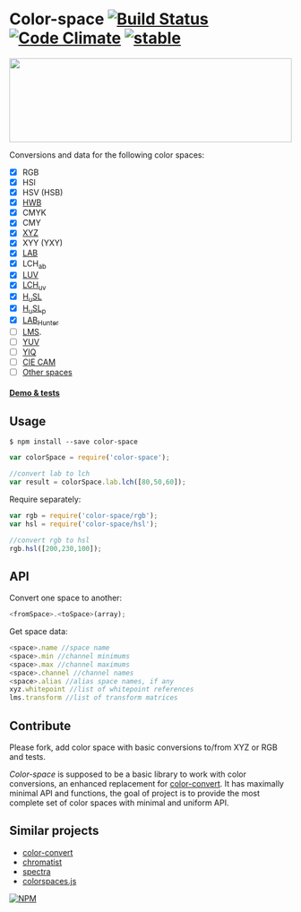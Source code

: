 # Color-space [![Build Status](https://travis-ci.org/dfcreative/color-space.svg?branch=master)](https://travis-ci.org/dfcreative/color-space) [![Code Climate](https://codeclimate.com/github/dfcreative/color-space/badges/gpa.svg)](https://codeclimate.com/github/dfcreative/color-space) [![stable](http://badges.github.io/stability-badges/dist/stable.svg)](http://github.com/badges/stability-badges)

<img src="https://raw.githubusercontent.com/dfcreative/color-space/gh-pages/logo.png" width="100%" height="150"/>

Conversions and data for the following color spaces:

* [x] RGB
* [x] HSl
* [x] HSV (HSB)
* [x] [HWB](http://dev.w3.org/csswg/css-color/#the-hwb-notation)
* [x] CMYK
* [x] CMY
* [x] [XYZ](http://en.wikipedia.org/wiki/CIE_1931_color_space)
* [x] XYY (YXY)
* [x] [LAB](http://en.wikipedia.org/wiki/Lab_color_space)
* [x] LCH<sub>ab</sub>
* [x] [LUV](http://en.wikipedia.org/wiki/CIELUV)
* [x] [LCH<sub>uv</sub>](http://en.wikipedia.org/wiki/CIELUV#Cylindrical_representation)
* [x] [H<sub>u</sub>SL](http://www.boronine.com/husl/)
* [x] [H<sub>u</sub>SL<sub>p</sub>](http://www.boronine.com/husl/)
* [x] [LAB<sub>Hunter</sub>](http://en.wikipedia.org/wiki/Lab_color_space#Hunter_Lab)
* [ ] [LMS](http://en.wikipedia.org/wiki/LMS_color_space).
* [ ] [YUV]()
* [ ] [YIQ]()
* [ ] [CIE CAM]()
* [ ] [Other spaces](#contribute)

#### [Demo & tests](https://cdn.rawgit.com/dfcreative/color-space/master/test/index.html)


## Usage

`$ npm install --save color-space`

```js
var colorSpace = require('color-space');

//convert lab to lch
var result = colorSpace.lab.lch([80,50,60]);
```

Require separately:

```js
var rgb = require('color-space/rgb');
var hsl = require('color-space/hsl');

//convert rgb to hsl
rgb.hsl([200,230,100]);
```


## API

Convert one space to another:

```js
<fromSpace>.<toSpace>(array);
```

Get space data:

```js
<space>.name //space name
<space>.min //channel minimums
<space>.max //channel maximums
<space>.channel //channel names
<space>.alias //alias space names, if any
xyz.whitepoint //list of whitepoint references
lms.transform //list of transform matrices
```


## Contribute

Please fork, add color space with basic conversions to/from XYZ or RGB and tests.

_Color-space_ is supposed to be a basic library to work with color conversions, an enhanced replacement for [color-convert](https://github.com/harthur/color-convert). It has maximally minimal API and functions, the goal of project is to provide the most complete set of color spaces with minimal and uniform API.


## Similar projects

* [color-convert](https://github.com/harthur/color-convert)
* [chromatist](https://github.com/jrus/chromatist)
* [spectra](https://github.com/avp/spectra)
* [colorspaces.js](https://github.com/boronine/colorspaces.js)


[![NPM](https://nodei.co/npm/color-space.png?downloads=true&downloadRank=true&stars=true)](https://nodei.co/npm/color-space/)
